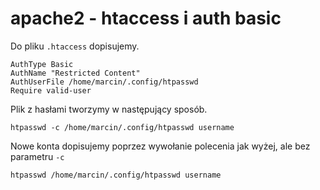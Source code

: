 # apache2 - htaccess i auth basic

Do pliku `.htaccess` dopisujemy.

```
AuthType Basic
AuthName "Restricted Content"
AuthUserFile /home/marcin/.config/htpasswd
Require valid-user
```

Plik z hasłami tworzymy w następujący sposób.

```
htpasswd -c /home/marcin/.config/htpasswd username
```

Nowe konta dopisujemy poprzez wywołanie polecenia jak wyżej, ale bez parametru `-c`

```
htpasswd /home/marcin/.config/htpasswd username
```